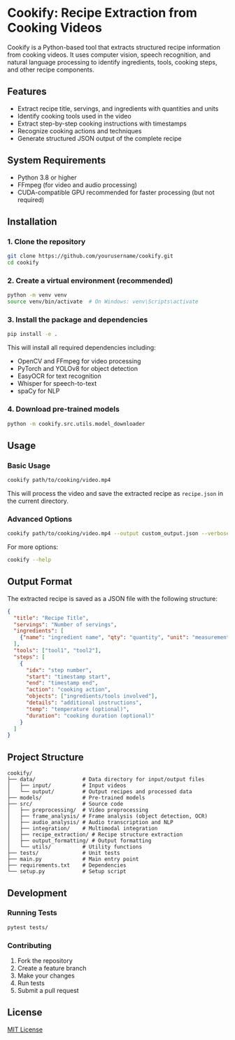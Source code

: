 # Cookify: Recipe Extraction from Cooking Videos

Cookify is a Python-based tool that extracts structured recipe information from cooking videos. It uses computer vision, speech recognition, and natural language processing to identify ingredients, tools, cooking steps, and other recipe components.

## Features

- Extract recipe title, servings, and ingredients with quantities and units
- Identify cooking tools used in the video
- Extract step-by-step cooking instructions with timestamps
- Recognize cooking actions and techniques
- Generate structured JSON output of the complete recipe

## System Requirements

- Python 3.8 or higher
- FFmpeg (for video and audio processing)
- CUDA-compatible GPU recommended for faster processing (but not required)

## Installation

### 1. Clone the repository

```bash
git clone https://github.com/yourusername/cookify.git
cd cookify
```

### 2. Create a virtual environment (recommended)

```bash
python -m venv venv
source venv/bin/activate  # On Windows: venv\Scripts\activate
```

### 3. Install the package and dependencies

```bash
pip install -e .
```

This will install all required dependencies including:
- OpenCV and FFmpeg for video processing
- PyTorch and YOLOv8 for object detection
- EasyOCR for text recognition
- Whisper for speech-to-text
- spaCy for NLP

### 4. Download pre-trained models

```bash
python -m cookify.src.utils.model_downloader
```

## Usage

### Basic Usage

```bash
cookify path/to/cooking/video.mp4
```

This will process the video and save the extracted recipe as `recipe.json` in the current directory.

### Advanced Options

```bash
cookify path/to/cooking/video.mp4 --output custom_output.json --verbose
```

For more options:

```bash
cookify --help
```

## Output Format

The extracted recipe is saved as a JSON file with the following structure:

```json
{
  "title": "Recipe Title",
  "servings": "Number of servings",
  "ingredients": [
    {"name": "ingredient name", "qty": "quantity", "unit": "measurement unit"}
  ],
  "tools": ["tool1", "tool2"],
  "steps": [
    {
      "idx": "step number",
      "start": "timestamp start",
      "end": "timestamp end",
      "action": "cooking action",
      "objects": ["ingredients/tools involved"],
      "details": "additional instructions",
      "temp": "temperature (optional)",
      "duration": "cooking duration (optional)"
    }
  ]
}
```

## Project Structure

```
cookify/
├── data/               # Data directory for input/output files
│   ├── input/          # Input videos
│   └── output/         # Output recipes and processed data
├── models/             # Pre-trained models
├── src/                # Source code
│   ├── preprocessing/  # Video preprocessing
│   ├── frame_analysis/ # Frame analysis (object detection, OCR)
│   ├── audio_analysis/ # Audio transcription and NLP
│   ├── integration/    # Multimodal integration
│   ├── recipe_extraction/ # Recipe structure extraction
│   ├── output_formatting/ # Output formatting
│   └── utils/          # Utility functions
├── tests/              # Unit tests
├── main.py             # Main entry point
├── requirements.txt    # Dependencies
└── setup.py            # Setup script
```

## Development

### Running Tests

```bash
pytest tests/
```

### Contributing

1. Fork the repository
2. Create a feature branch
3. Make your changes
4. Run tests
5. Submit a pull request

## License

[MIT License](LICENSE)

